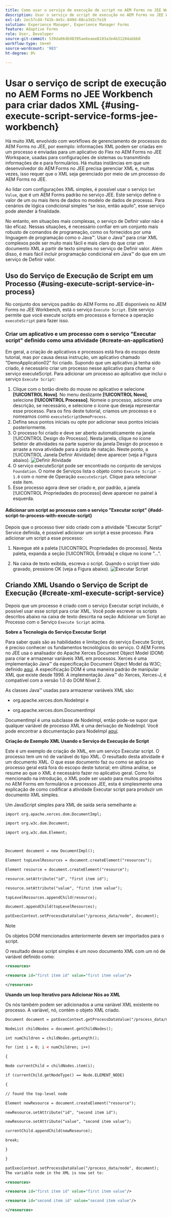 ```yaml
---
title: Como usar o serviço de execução de script no AEM Forms no JEE Workbench para criar dados XML?
description: Usar o serviço de script de execução no AEM Forms no JEE Workbench para criar dados XML
exl-id: 2ec57cd4-f41b-4e5c-849d-88ca3d2cfe19
solution: Experience Manager, Experience Manager Forms
feature: Adaptive Forms
role: User, Developer
source-git-commit: 539da06db98395ae6eaee8103a3e4b31204abbb8
workflow-type: tm+mt
source-wordcount: '983'
ht-degree: 0%

---
```


# Usar o serviço de script de execução no AEM Forms no JEE Workbench para criar dados XML {#using-execute-script-service-forms-jee-workbench}

Há muito XML envolvido com workflows de gerenciamento de processos do AEM Forms no JEE, por exemplo: informações XML podem ser criadas em um processo e enviadas para um aplicativo do Flex no AEM Forms no JEE Workspace, usadas para configurações de sistemas ou transmitindo informações de e para formulários. Há muitas instâncias em que um desenvolvedor do AEM Forms no JEE precisa gerenciar XML e, muitas vezes, isso requer que o XML seja gerenciado por meio de um processo do AEM Forms no JEE.

Ao lidar com configurações XML simples, é possível usar o serviço `Set Value`, que é um AEM Forms padrão no serviço JEE. Este serviço define o valor de um ou mais itens de dados no modelo de dados de processo. Para cenários de lógica condicional simples &quot;se isso, então aquilo&quot;, esse serviço pode atender à finalidade.

No entanto, em situações mais complexas, o serviço de Definir valor não é tão eficaz. Nessas situações, é necessário confiar em um conjunto mais robusto de comandos de programação, como os fornecidos por uma linguagem de programação como o Java™. Usar o Java™ para criar XML complexos pode ser muito mais fácil e mais claro do que criar um documento XML a partir de texto simples no serviço de Definir valor. Além disso, é mais fácil incluir programação condicional em Java™ do que em um serviço de Definir valor.

## Uso do Serviço de Execução de Script em um Processo {#using-execute-script-service-in-process}

No conjunto dos serviços padrão do AEM Forms no JEE disponíveis no AEM Forms no JEE Workbench, está o serviço `Execute Script`. Este serviço permite que você execute scripts em processos e fornece a operação `executeScript` para fazer isso.

### Criar um aplicativo e um processo com o serviço &quot;Executar script&quot; definido como uma atividade {#create-an-application}

Em geral, a criação de aplicativos e processos está fora do escopo deste tutorial, mas por causa dessa instrução, um aplicativo chamado &quot;DemoApplication02&quot; foi criado. Supondo que um aplicativo já tenha sido criado, é necessário criar um processo nesse aplicativo para chamar o serviço executeScript. Para adicionar um processo ao aplicativo que inclui o serviço `Execute Script`:

1. Clique com o botão direito do mouse no aplicativo e selecione **[!UICONTROL Novo]**. No menu deslizante **[!UICONTROL Novo]**, selecione **[!UICONTROL Processo]**. Nomeie o processo, adicione uma descrição, se necessário, e selecione o ícone que deseja representar esse processo. Para os fins deste tutorial, criamos um processo e o nomeamos como `executeScriptDemoProcess`.
1. Defina seus pontos iniciais ou opte por adicionar seus pontos iniciais posteriormente.
1. O processo foi criado e deve ser aberto automaticamente na janela [!UICONTROL Design do Processo]. Nesta janela, clique no ícone Seletor de atividades na parte superior da janela Design do processo e arraste a nova atividade para a pista de natação. Neste ponto, a [!UICONTROL Janela Definir Atividade] deve aparecer (veja a Figura abaixo).
   ![Definir Atividade](assets/define-activity.jpg)
1. O serviço executeScript pode ser encontrado no conjunto de serviços `Foundation`. O nome de Serviços lista o objeto como `Execute Script – 1.0` com o nome de Operação `executeScript`. Clique para selecionar este item.
1. Esse processo agora deve ser criado e, por padrão, a janela [!UICONTROL Propriedades do processo] deve aparecer no painel à esquerda.

#### Adicionar um script ao processo com o serviço &quot;Executar script&quot; {#add-script-to-process-with-execute-script}

Depois que o processo tiver sido criado com a atividade &quot;Executar Script&quot; Service definida, é possível adicionar um script a esse processo. Para adicionar um script a esse processo:

1. Navegue até a paleta [!UICONTROL Propriedades do processo]. Nesta paleta, expanda a seção [!UICONTROL Entrada] e clique no ícone &quot;...&quot;.

1. Na caixa de texto exibida, escreva o script. Quando o script tiver sido gravado, pressione OK (veja a Figura abaixo).
   ![Executar Script](assets/execute-script.jpg)

## Criando XML Usando o Serviço de Script de Execução {#create-xml-execute-script-service}

Depois que um processo é criado com o serviço Executar script incluído, é possível usar esse script para criar XML. Você pode escrever os scripts descritos abaixo na caixa de texto descrita na seção Adicionar um Script ao Processo com o Serviço `Execute Script` acima.

**Sobre a Tecnologia do Serviço Executar Script**

Para saber quais são as habilidades e limitações do serviço Execute Script, é preciso conhecer os fundamentos tecnológicos do serviço. O AEM Forms no JEE usa o analisador do Apache Xerces Document Object Model (DOM) para criar e armazenar variáveis XML em processos. Xerces é uma implementação Java™ da especificação Document Object Model da W3C; definido [aqui](https://dom.spec.whatwg.org/). A especificação DOM é uma maneira padrão de manipular XML que existe desde 1998. A implementação Java™ do Xerces, Xerces-J, é compatível com a versão 1.0 do DOM Nível 2.

As classes Java™ usadas para armazenar variáveis XML são:

* org.apache.xerces.dom.NodeImpl e

* org.apache.xerces.dom.DocumentImpl

DocumentImpl é uma subclasse de NodeImpl, então pode-se supor que qualquer variável de processo XML é uma derivação de NodeImpl. Você pode encontrar a documentação para NodeImpl [aqui](https://xerces.apache.org/xerces-j/apiDocs/org/apache/xerces/dom/NodeImpl.html).

**Criação de Exemplo XML Usando o Serviço de Execução de Script**

Este é um exemplo de criação de XML, em um serviço Executar script. O processo tem um nó de variável do tipo XML. O resultado desta atividade é um documento XML. O que esse documento faz ou como se aplica ao processo geral está fora do escopo deste tutorial; em última análise, se resume ao que o XML é necessário fazer no aplicativo geral. Como foi mencionado na introdução, o XML pode ser usado para muitos propósitos no AEM Forms em formulários e processos JEE, esta é simplesmente uma explicação de como codificar a atividade Executar script para produzir um documento XML simples.

Um JavaScript simples para XML de saída seria semelhante a:

```xml
import org.apache.xerces.dom.DocumentImpl;

import org.w3c.dom.Document;

import org.w3c.dom.Element;



Document document = new DocumentImpl();

Element topLevelResources = document.createElement("resources");

Element resource = document.createElement("resource");

resource.setAttribute("id", "first item id");

resource.setAttribute("value", "first item value");

topLevelResources.appendChild(resource);

document.appendChild(topLevelResources);

patExecContext.setProcessDataValue("/process_data/node", document);
```

>[!NOTE]
>
>Os objetos DOM mencionados anteriormente devem ser importados para o script.

O resultado desse script simples é um novo documento XML com um nó de variável definido como:

```xml
<resources>

<resource id="first item id" value="first item value"/>

</resources>
```

**Usando um loop Iterativo para Adicionar Nós ao XML**

Os nós também podem ser adicionados a uma variável XML existente no processo. A variável, nó, contém o objeto XML criado.

```xml
Document document = patExecContext.getProcessDataValue("/process_data/node");

NodeList childNodes = document.getChildNodes();

int numChildren = childNodes.getLength();

for (int i = 0; i < numChildren; i++)

{

Node currentChild = childNodes.item(i);

if (currentChild.getNodeType() == Node.ELEMENT_NODE)

{

// found the top-level node

Element newResource = document.createElement("resource");

newResource.setAttribute("id", "second item id");

newResource.setAttribute("value", "second item value");

currentChild.appendChild(newResource);

break;

}

}

patExecContext.setProcessDataValue("/process_data/node", document);
The variable node in the XML is now set to:

<resources> 

<resource id="first item id" value="first item value"/> 

<resource id="second item id" value="second item value"/> 

</resources>
```
